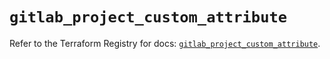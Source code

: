 # `gitlab_project_custom_attribute`

Refer to the Terraform Registry for docs: [`gitlab_project_custom_attribute`](https://registry.terraform.io/providers/gitlabhq/gitlab/17.4.0/docs/resources/project_custom_attribute).
